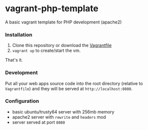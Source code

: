 # vagrant-php-template
A basic vagrant template for PHP development (apache2)

### Installation
1. Clone this repository or download the [Vagrantfile](Vagrantfile)
2. `vagrant up` to create/start the vm.

That's it.

### Development
Put all your web apps source code into the root directory (relative to `Vagrantfile`) and they will be served at `http://localhost:8080`.

### Configuration
- basic ubuntu/trusty64 server with 256mb memory
- apache2 server with `rewrite` and `headers` mod
- server served at port `8080`

